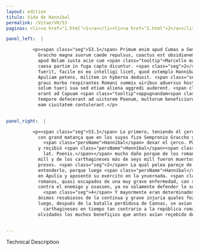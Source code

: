 ```yaml
---
layout: edition
titulo: Vida de Hanníbal
permalink: /Vitae/VH/53
paginas: <li><a href="1.html">1</a></li><li><a href="2.html">2</a></li><li><a href="3.html">3</a></li><li><a href="4.html">4</a></li><li><a href="5.html">5</a></li><li><a href="6.html">6</a></li><li><a href="7.html">7</a></li><li><a href="8.html">8</a></li><li><a href="9.html">9</a></li><li><a href="10.html">10</a></li><li><a href="11.html">11</a></li><li><a href="12.html">12</a></li><li><a href="13.html">13</a></li><li><a href="14.html">14</a></li><li><a href="15.html">15</a></li><li><a href="16.html">16</a></li><li><a href="17.html">17</a></li><li><a href="18.html">18</a></li><li><a href="19.html">19</a></li><li><a href="20.html">20</a></li><li><a href="21.html">21</a></li><li><a href="22.html">22</a></li><li><a href="23.html">23</a></li><li><a href="24.html">24</a></li><li><a href="25.html">25</a></li><li><a href="26.html">26</a></li><li><a href="27.html">27</a></li><li><a href="28.html">28</a></li><li><a href="29.html">29</a></li><li><a href="30.html">30</a></li><li><a href="31.html">31</a></li><li><a href="32.html">32</a></li><li><a href="33.html">33</a></li><li><a href="34.html">34</a></li><li><a href="35.html">35</a></li><li><a href="36.html">36</a></li><li><a href="37.html">37</a></li><li><a href="38.html">38</a></li><li><a href="39.html">39</a></li><li><a href="40.html">40</a></li><li><a href="41.html">41</a></li><li><a href="42.html">42</a></li><li><a href="43.html">43</a></li><li><a href="44.html">44</a></li><li><a href="45.html">45</a></li><li><a href="46.html">46</a></li><li><a href="47.html">47</a></li><li><a href="48.html">48</a></li><li><a href="49.html">49</a></li><li><a href="50.html">50</a></li><li><a href="51.html">51</a></li><li><a href="52.html">52</a></li><li><a href="53.html">53</a></li><li><a href="54.html">54</a></li><li><a href="55.html">55</a></li><li><a href="56.html">56</a></li><li><a href="57.html">57</a></li><li><a href="58.html">58</a></li><li><a href="59.html">59</a></li><li><a href="60.html">60</a></li><li><a href="61.html">61</a></li><li><a href="62.html">62</a></li><li><a href="63.html">63</a></li><li><a href="64.html">64</a></li><li><a href="65.html">65</a></li><li><a href="66.html">66</a></li><li><a href="67.html">67</a></li><li><a href="68.html">68</a></li><li><a href="69.html">69</a></li><li><a href="70.html">70</a></li><li><a href="71.html">71</a></li><li><a href="72.html">72</a></li><li><a href="73.html">73</a></li><li><a href="74.html">74</a></li><li><a href="75.html">75</a></li><li><a href="76.html">76</a></li><li><a href="77.html">77</a></li><li><a href="78.html">78</a></li><li><a href="79.html">79</a></li><li><a href="80.html">80</a></li><li><a href="81.html">81</a></li><li><a href="82.html">82</a></li><li><a href="83.html">83</a></li><li><a href="84.html">84</a></li><li><a href="85.html">85</a></li><li><a href="86.html">86</a></li><li><a href="87.html">87</a></li><li><a href="88.html">88</a></li><li><a href="89.html">89</a></li><li><a href="90.html">90</a></li><li><a href="91.html">91</a></li><li><a href="92.html">92</a></li><li><a href="93.html">93</a></li><li><a href="94.html">94</a></li><li><a href="95.html">95</a></li><li><a href="96.html">96</a></li>

panel_left:  |

          <p><span class="seg">53.1</span> Primum enim apud Cumas a Sempronio
            Graccho magna suorum caede repulsus, coactus est obsidionem relinquere, pauloque post
            apud Nolam iusta acie cum <span class="tooltip">Marcello magnam<span class="tooltiptext">Marcello congressus magnam <span class="siglas">E F N P S W r</span> </span></span> plagam accaepit. Nam ex Romanis citra mille, ex Poenis sex milia partim praelio
            caesa partim in fuga capta dicuntur. <span class="seg">2</span> Haec autem pugna quanti momenti
            fuerit, facile ex eo intelligi licet, quod extemplo Hannibal Nolae oppugnatione omissa
            Apuliam petens, militem in hyberna deduxit. <span class="seg">3</span> His factum est, ut ueluti ex
            graui morbo respirantes Romani summis uiribus aduersus hostem contenderent, iamque non
            solum tueri sua sed etiam aliena aggredi auderent. <span class="seg">4</span> Maxime uero conuersi
            erant ad Capuam <span class="tooltip">oppugnandam<span class="tooltiptext">expugnandam <span class="siglas">P</span> </span></span> refricante animos <span class="tooltip">frequenti<span class="tooltiptext">recenti <span class="siglas">F N P S W</span> </span></span> Campanorum iniuria, quod extemplo post Cannensem pugnam alienissimo reipublicae
            tempore defecerant ad uictorem Poenum, multorum beneficiorum obliti quae olim Romani in
            eam ciuitatem contulerant.</p>
        

panel_right:  |

          <p><span class="seg">53.1</span> Lo primero, teniendo él çercada Cumas,
            con grand matança que en los suyos fizo Sempronio Graccho y los arredró, fue costreñido
              <span class="persName">Hanníbal</span> dexar el çerco. Poco después Marco Marcelo<span class="nota"><sup>19</sup><span class="texto_nota">Marco: explicitación del praenomen de Marcelo.</span></span> en Nola peleó con él en batalla
            y reçibió <span class="persName">Hanníbal</span><span class="nota"><sup>20</sup><span class="texto_nota">Hanníbal: explicitación del término
              lat. Poenis.</span></span> mucho daño porque de los romanos aun no cayeron
            mill y de los carthagineses más de seys mill fueron muertos y
            presos. <span class="seg">2</span> La qual pelea pareçe de quánta importancia fue, pues devemos
            entenderlo, porque luego <span class="persName">Hanníbal</span> se dexó del çerco de Nola y fue
            en Apulia y aposentó su exército en la ynvernada. <span class="seg">3</span> D’esto se fizo que los
            romanos, quasi escapados de una muy grave enfermedad, con soberanas fuerças fuessen
            contra el enemigo y osassen, ya no solamente defender lo suyo, mas aun tomar lo ajeno.
              <span class="seg">4</span> Y mayormente eran determinados de combatir a Capua porque tenían los
            ánimos resabiosos de la continua y grave injuria quales fezieran los capuanos, que
            luego, después de la batalla perdidosa de Cannas, se avían passado a los vencedores
              carthagineses en tiempo tan contrario a la república romana,
            olvidados los muchos benefiçios que antes avían reçebido de los romanos.</p>
        

---
```


Technical Description 